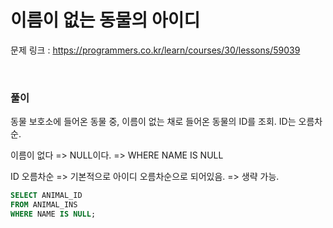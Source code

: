 이름이 없는 동물의 아이디
===

문제 링크 : https://programmers.co.kr/learn/courses/30/lessons/59039

<br>

### 풀이

동물 보호소에 들어온 동물 중, 이름이 없는 채로 들어온 동물의 ID를 조회. ID는 오름차순.

이름이 없다 => NULL이다. => WHERE NAME IS NULL

ID 오름차순 => 기본적으로 아이디 오름차순으로 되어있음. => 생략 가능.

~~~SQL
SELECT ANIMAL_ID
FROM ANIMAL_INS
WHERE NAME IS NULL;
~~~